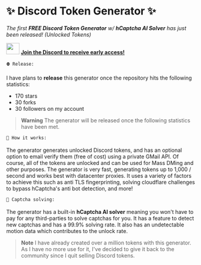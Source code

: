 # ✨ Discord Token Generator ✨
*The first **FREE Discord Token Generator** w/ **hCaptcha AI Solver** has just been released! (Unlocked Tokens)*

<img src="https://user-images.githubusercontent.com/64490610/221732452-eb00d4aa-3ea3-4537-a710-8e9b5740cc24.png" height="30" width="35" /> **[Join the Discord to receive early access!](https://discord.gg/v5CwpPq3PS)**

`⛔️ Release:`
<br><br>
I have plans to **release** this generator once the repository hits the following statistics:
- 170 stars
- 30 forks
- 30 followers on my account

> **Warning** The generator will be released once the following statistics have been met.

`📝 How it works:`
<br><br>
The generator generates unlocked Discord tokens, and has an optional option to email verify them (free of cost) using a private GMail API. Of course, all of the tokens are unlocked and can be used for Mass DMing and other purposes. The generator is very fast, generating tokens up to 1,000 / second and works best with datacenter proxies. It uses a variety of factors to achieve this such as anti TLS fingerprinting, solving cloudflare challenges to bypass hCaptcha's anti bot detection, and more!

`🤖 Captcha solving:`
<br><br>
The generator has a built-in **hCaptcha AI solver** meaning you won't have to pay for any third-parties to solve captchas for you. It has a feature to detect new captchas and has a 99.9% solving rate. It also has an undetectable motion data which contributes to the unlock rate.

> **Note** I have already created over a million tokens with this generator. As I have no more use for it, I've decided to give it back to the community since I quit selling Discord tokens. 
